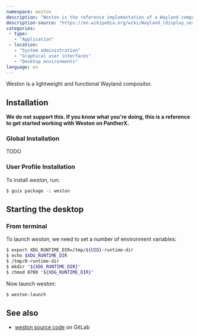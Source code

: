 ```yaml
---
namespace: weston
description: "Weston is the reference implementation of a Wayland compositor also developed by the Wayland project. It is written in C and published under the MIT License. Weston only has official support for the Linux operating system due to its dependence on certain features of the Linux kernel, such as kernel mode-setting, Graphics Execution Manager (GEM), and udev, which have not been implemented in other Unix-like operating systems."
description-source: "https://en.wikipedia.org/wiki/Wayland_(display_server_protocol)#WESTON"
categories:
 - type:
   - "Application"
 - location:
   - "System administration"
   - "Graphical user interfaces"
   - "Desktop environments"
language: en
---
```


Weston is a lightweight and functional Wayland compositor.

## Installation

**We do not support this. If you know what you're doing, this is a reference to get started working with Weston on PantherX.**

### Global Installation

TODO

### User Profile Installation

To install _weston_, run:

```bash
$ guix package -i weston
```

## Starting the desktop

### From terminal

To launch _weston_, we need to set a number of environment variables:

```bash
$ export XDG_RUNTIME_DIR=/tmp/${UID}-runtime-dir
$ echo $XDG_RUNTIME_DIR
$ /tmp/0-runtime-dir
$ mkdir "${XDG_RUNTIME_DIR}"
$ chmod 0700 "${XDG_RUNTIME_DIR}"
```

Now launch _weston_:

```bash
$ weston-launch
```

## See also

- [weston source code](https://gitlab.freedesktop.org/wayland/weston/) on GitLab
